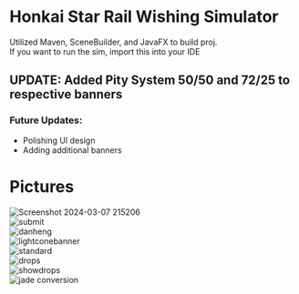 # Honkai Star Rail Wishing Simulator
Utilized Maven, SceneBuilder, and JavaFX to build proj.  
If you want to run the sim, import this into your IDE 

## UPDATE: Added Pity System 50/50 and 72/25 to respective banners

### Future Updates:
- Polishing UI design
- Adding additional banners

# Pictures 
![Screenshot 2024-03-07 215206](https://github.com/darrencodes0/HSR-Wishing-Simulator/assets/126924973/1522ff32-6150-48f7-b138-9b0bad6628ed)  
![submit](https://github.com/darrencodes0/HSR-Wishing-Simulator/assets/126924973/99ab2419-f610-4fd1-9bc2-31a1f712e2cf)  
![danheng](https://github.com/darrencodes0/HSR-Wishing-Simulator/assets/126924973/de814501-4868-407f-b00e-59af759e59c5)  
![lightconebanner](https://github.com/darrencodes0/HSR-Wishing-Simulator/assets/126924973/b84de7e8-fcbd-4d69-bc52-f73c48086d76)  
![standard](https://github.com/darrencodes0/HSR-Wishing-Simulator/assets/126924973/da6fd3b3-504e-49fa-825e-a0485e014742)  
![drops](https://github.com/darrencodes0/HSR-Wishing-Simulator/assets/126924973/e9378b20-7e2e-482e-be52-b040dffd33cc)  
![showdrops](https://github.com/darrencodes0/HSR-Wishing-Simulator/assets/126924973/a22310d9-684d-47ee-b6c9-1be52522b6ee)  
![jade conversion](https://github.com/darrencodes0/HSR-Wishing-Simulator/assets/126924973/2c543a58-33ad-41c8-9422-83aa9bb494ef)  
